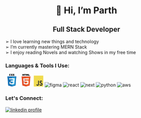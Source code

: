 <h1 align="center">👋 Hi, I’m Parth</h1> 
<h2 align="center">Full Stack Developer</h2>  
   

➢ I love learning new things and technology<br>
➢ I’m currently mastering MERN Stack<br>
➢ I enjoy reading Novels and watching Shows in my free time<br>
 


<h3>Languages & Tools I Use:</h3>
<p><img src="https://raw.githubusercontent.com/devicons/devicon/master/icons/css3/css3-original-wordmark.svg" alt="css3" width="40" height="40"/>
<img src="https://raw.githubusercontent.com/devicons/devicon/master/icons/html5/html5-original-wordmark.svg" alt="html5" width="40" height="40"/>
<img src="https://raw.githubusercontent.com/devicons/devicon/master/icons/javascript/javascript-original.svg" alt="javascript" width="30" height="35"/>
<img src="https://cdn.jsdelivr.net/gh/devicons/devicon/icons/figma/figma-original.svg" alt="figma" width="30" height="35"/>
<img src="https://cdn.jsdelivr.net/gh/devicons/devicon/icons/react/react-original.svg" alt="react" width="35" height="35"/>
<img src="https://cdn.jsdelivr.net/gh/devicons/devicon/icons/nextjs/nextjs-original.svg" alt="next" width="35" height="35"/>
<img src="https://cdn.jsdelivr.net/gh/devicons/devicon/icons/python/python-original.svg" alt="python" width="35" height="35"/>
<img src="https://cdn.jsdelivr.net/gh/devicons/devicon/icons/amazonwebservices/amazonwebservices-original.svg" alt="aws" width="35" height="35"/>
</p>

<h3>Let's Connect:</h3>

<p><a href="https://www.linkedin.com/in/parth-sharma-b3b441150/" target="_blank"><img align="center" src="https://cdn.jsdelivr.net/gh/devicons/devicon/icons/linkedin/linkedin-original.svg" alt="linkedin profile" height="auto" width="30"/></a>
</p>
